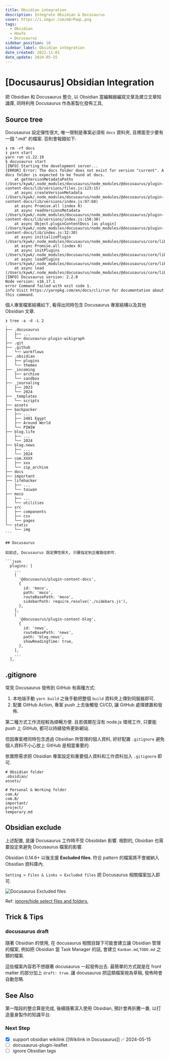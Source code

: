 ```yaml
---
title: Obsidian integration
description: Integrate Obsidian & Docusaurus
cover: https://i.imgur.com/mErPwqL.png
tags:
  - Obsidian
  - HowTo
  - Docusaurus
sidebar_position: 10
sidebar_label: Obsidian integration
date_created: 2022-11-01
date_update: 2024-05-15
---
```


# [Docusaurus] Obsidian Integration

把 Obsidian 和 Docusaurus 整合, 以 Obsidian 當編輯器編寫文章及建立文章知識庫,
同時利用 Docusaurus 作為客製化發佈工具,

## Source tree

Docusaurus 設定彈性很大,
唯一限制是專案必須有 `docs` 資料夾, 且裡面至少要有一個 ".md" 的檔案. 否則會報錯如下:

```shell
❯ rm -rf docs
❯ yarn start
yarn run v1.22.19
$ docusaurus start
[INFO] Starting the development server...
[ERROR] Error: The docs folder does not exist for version "current". A docs folder is expected to be found at docs.
    at getVersionMetadataPaths (/Users/kywk/.node_modules/docusaurus/node_modules/@docusaurus/plugin-content-docs/lib/versions/files.js:123:15)
    at async createVersionMetadata (/Users/kywk/.node_modules/docusaurus/node_modules/@docusaurus/plugin-content-docs/lib/versions/index.js:97:68)
    at async Promise.all (index 0)
    at async readVersionsMetadata (/Users/kywk/.node_modules/docusaurus/node_modules/@docusaurus/plugin-content-docs/lib/versions/index.js:150:30)
    at async Object.pluginContentDocs [as plugin] (/Users/kywk/.node_modules/docusaurus/node_modules/@docusaurus/plugin-content-docs/lib/index.js:32:30)
    at async initializePlugin (/Users/kywk/.node_modules/docusaurus/node_modules/@docusaurus/core/lib/server/plugins/init.js:83:32)
    at async Promise.all (index 0)
    at async initPlugins (/Users/kywk/.node_modules/docusaurus/node_modules/@docusaurus/core/lib/server/plugins/init.js:91:21)
    at async loadPlugins (/Users/kywk/.node_modules/docusaurus/node_modules/@docusaurus/core/lib/server/plugins/index.js:26:21)
    at async load (/Users/kywk/.node_modules/docusaurus/node_modules/@docusaurus/core/lib/server/index.js:76:58)
[INFO] Docusaurus version: 2.2.0
Node version: v16.17.1
error Command failed with exit code 1.
info Visit https://yarnpkg.com/en/docs/cli/run for documentation about this command.
```

個人專案檔案結構如下, 看得出同時包含 Docusaurus 專案結構以及其他 Obsidian 文章.

````
❯ tree -a -d -L 2
.
├── .docusaurus
│   ├── ...
│   └── docusaurus-plugin-wikigraph
├── .git
├── .github
│   └── workflows
├── .obsidian
│   ├── plugins
│   └── themes
├── _incoming
│   ├── archive
│   └── sandbox
├── _journaling
│   ├── 2023
│   └── 2024
├── _templates
│   └── scripts
├── assets
├── backpacker
│   ├── ...
│   ├── 2401 Egypt
│   ├── Around World
│   └── PIWIW
├── blog.life
│   ├── ...
│   └── 2024
├── blog.news
│   ├── ...
│   └── 2024
├── com.XXXX
│   ├── xxx
│   └── zip_archive
├── docs
├── important
├── lifehacker
│   ├── ...
│   └── taiwan
├── moco
│   ├── ...
│   └── utilities
├── src
│   ├── components
│   ├── css
│   └── pages
└── static
    └── img
```

## Docusaurus

如前述, Docusaurus 設定彈性很大, 只要指定到正確路徑即可.

```json
  plugins: [
    ...
    [
      '@docusaurus/plugin-content-docs',
      {
        id: 'moco',
        path: 'moco',
        routeBasePath: 'moco',
        sidebarPath: require.resolve('./sidebars.js'),
      },
    ],
    [
      '@docusaurus/plugin-content-blog',
      {
        id: 'news',
        routeBasePath: 'news',
        path: 'blog.news',
        showReadingTime: true,
      },
    ],
    ...
  ],
````

## .gitignore

常見 Docusaurus 發佈到 GitHub 有兩種方式:

1. 本地端手動 `yarn build` 之後手動把整個 `build` 資料夾上傳到伺服器即可.
2. 配置 GitHub Action, 專案 push 上去後觸發 CI/CD, 讓 GitHub 處理建置和發佈.

第二種方式工作流程較為順暢方便. 且若偶爾在沒有 node.js 環境工作,
只要能 push 上 GitHub, 都可以持續發佈更新網站.

但因專案裡同時包含透過 Obsidian 所管理的個人資料,
好好配置 `.gitignore` 避免個人資料不小心放上 GitHub 是相當重要的.

依實際需求把 Obsidian 專案設定和重要個人資料和工作資料加入 `.gitignore` 即可.

```.gitignore
# Obsidian folder
.obsidian/
assets/

# Personal & Working folder
com.A/
com.B/
important/
project/
temporary.md
```

## Obsidian exclude

上述配置, 是讓 Docusaurus 工作時不受 Obsididan 影響.
相對的, Obsidian 也需要設定來避免 Docusaurus 檔案的影響.

Obsidian 0.14.6+ 以後支援 **Excluded files**.
符合 pattern 的檔案將不會被納入 Obsidian 資料庫內.

`Setting > Files & Links > Excluded files` 把 Docusaurus 相關檔案加入即可.

![Docusaurus Excluded files](https://lh3.googleusercontent.com/pw/AL9nZEW9MMhjprzD-lhJs-LqPuIui3xGYg3AJJk5H5HNOjk-EVujiUzyZP7Oa31Ac1F4F84Av_ECyN4y7b3-UHf3k9ccGvYYjpG7MqxsToNuytl9QElvcZqqdkHCTLhpoptnuGAHlCVMJcirsx0-X4CxVO73sw=w800-no?authuser=0)

Ref: [ignore/hide select files and folders](https://forum.obsidian.md/t/config-to-ignore-hide-select-files-and-folders/4186),

## Trick & Tips

### docusaurus draft

隨著 Obsidian 的使用, 在 docusaurus 相關目錄下可能會建立讓 Obsidian 管理的檔案,
例如把 Obsidian 當 Task Manager 的話, 會建立 `Kanban.md`,`TODO.md` 之類的檔案.

這些檔案內容若不想跟著 docusaurus 一起發佈出去. 最簡單的方式就是在 front matter 的部分加上 `draft: true`.
讓 docusaurus 把這類檔案視為草稿, 發佈時會自動忽略.

## See Also

第一階段的整合算是完成, 後續隨著深入使用 Obsidian,
預計會再折騰一番, 以打造量身製作的知識平台.

### Next Step

- [x] support obsidian wikilink [[Wikilink in Docusaurus]] ✅ 2024-05-15
- [ ] docusaurus-plugin-leaflet
- [ ] ignore Obsidian tags
